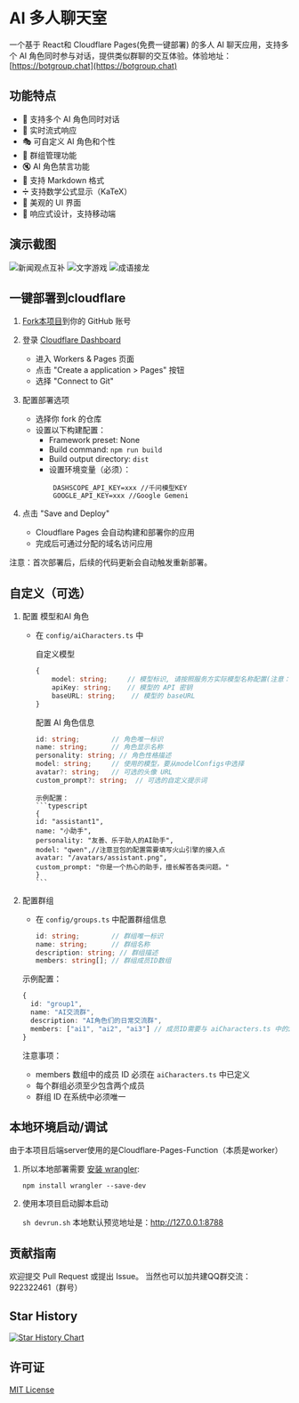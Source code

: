 # AI 多人聊天室

一个基于 React和 Cloudflare Pages(免费一键部署) 的多人 AI 聊天应用，支持多个 AI 角色同时参与对话，提供类似群聊的交互体验。体验地址：[https://botgroup.chat](https://botgroup.chat)

## 功能特点

- 🤖 支持多个 AI 角色同时对话
- 💬 实时流式响应
- 🎭 可自定义 AI 角色和个性
- 👥 群组管理功能
- 🔇 AI 角色禁言功能
- 📝 支持 Markdown 格式
- ➗ 支持数学公式显示（KaTeX）
- 🎨 美观的 UI 界面
- 📱 响应式设计，支持移动端

## 演示截图

![新闻观点互补](https://i.v2ex.co/2Sf2Uc3s.png)
![文字游戏](https://i.v2ex.co/tu4a5mv9.png)
![成语接龙](https://i.v2ex.co/F847yqQR.png)

## 一键部署到cloudflare

1. [Fork本项目](https://github.com/maojindao55/botgroup.chat/fork)到你的 GitHub 账号

2. 登录 [Cloudflare Dashboard](https://dash.cloudflare.com/)
   - 进入  Workers & Pages 页面
   - 点击 "Create a application > Pages" 按钮
   - 选择 "Connect to Git"

3. 配置部署选项
   - 选择你 fork 的仓库
   - 设置以下构建配置：
     - Framework preset: None
     - Build command: `npm run build`
     - Build output directory: `dist`
     - 设置环境变量（必须）：
       ```
        DASHSCOPE_API_KEY=xxx //千问模型KEY
        GOOGLE_API_KEY=xxx //Google Gemeni
       ```

4. 点击 "Save and Deploy"
   - Cloudflare Pages 会自动构建和部署你的应用
   - 完成后可通过分配的域名访问应用

注意：首次部署后，后续的代码更新会自动触发重新部署。


## 自定义（可选）

1. 配置 模型和AI 角色

   - 在 `config/aiCharacters.ts` 中

        自定义模型

        ```typescript
        {
            model: string;     // 模型标识, 请按照服务方实际模型名称配置(注意：豆包的配置需要填写火山引擎接入点)，比如qwen-plus,deepseek-v3,hunyuan-standard
            apiKey: string;    // 模型的 API 密钥
            baseURL: string;    // 模型的 baseURL
        }
        ```
        
        配置 AI 角色信息
        ```typescript
        id: string;        // 角色唯一标识
        name: string;      // 角色显示名称
        personality: string; // 角色性格描述
        model: string;     // 使用的模型，要从modelConfigs中选择
        avatar?: string;   // 可选的头像 URL
        custom_prompt?: string;  // 可选的自定义提示词
        ```
   
         示例配置：
         ```typescript
         {
         id: "assistant1",
         name: "小助手",
         personality: "友善、乐于助人的AI助手",
         model: "qwen",//注意豆包的配置需要填写火山引擎的接入点
         avatar: "/avatars/assistant.png",
         custom_prompt: "你是一个热心的助手，擅长解答各类问题。"
         }
         ```
2. 配置群组
   - 在 `config/groups.ts` 中配置群组信息
        ```typescript
        id: string;        // 群组唯一标识
        name: string;      // 群组名称
        description: string; // 群组描述
        members: string[]; // 群组成员ID数组
        ```
   
   示例配置：
   ```typescript
   {
     id: "group1",
     name: "AI交流群",
     description: "AI角色们的日常交流群",
     members: ["ai1", "ai2", "ai3"] // 成员ID需要与 aiCharacters.ts 中的id对应
   }
   ```

   注意事项：
   - members 数组中的成员 ID 必须在 `aiCharacters.ts` 中已定义
   - 每个群组必须至少包含两个成员
   - 群组 ID 在系统中必须唯一

## 本地环境启动/调试
由于本项目后端server使用的是Cloudflare-Pages-Function（本质是worker）

1. 所以本地部署需要 [安装 wrangler](https://developers.cloudflare.com/workers/wrangler/install-and-update/):

   ``
   npm install wrangler --save-dev
   ``

2. 使用本项目启动脚本启动 

   `sh devrun.sh` 本地默认预览地址是：http://127.0.0.1:8788




## 贡献指南

欢迎提交 Pull Request 或提出 Issue。
当然也可以加共建QQ群交流：922322461（群号）

## Star History

[![Star History Chart](https://api.star-history.com/svg?repos=maojindao55/botgroup.chat&type=Date)](https://star-history.com/#maojindao55/botgroup.chat&Date)

## 许可证

[MIT License](LICENSE)
